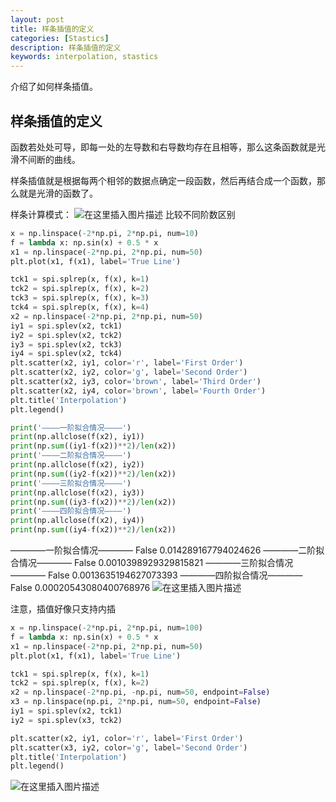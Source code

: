 ```yaml
---
layout: post
title: 样条插值的定义
categories: [Stastics]
description: 样条插值的定义
keywords: interpolation, stastics
---
```

介绍了如何样条插值。

## 样条插值的定义
函数若处处可导，即每一处的左导数和右导数均存在且相等，那么这条函数就是光滑不间断的曲线。

样条插值就是根据每两个相邻的数据点确定一段函数，然后再结合成一个函数，那么就是光滑的函数了。

样条计算模式：
![在这里插入图片描述](https://img-blog.csdnimg.cn/20200213201759236.png?x-oss-process=image/watermark,type_ZmFuZ3poZW5naGVpdGk,shadow_10,text_aHR0cHM6Ly9ibG9nLmNzZG4ubmV0L3dlaXhpbl80MzkxOTYzOQ==,size_16,color_FFFFFF,t_70)
比较不同阶数区别
```python
x = np.linspace(-2*np.pi, 2*np.pi, num=10)
f = lambda x: np.sin(x) + 0.5 * x
x1 = np.linspace(-2*np.pi, 2*np.pi, num=50)
plt.plot(x1, f(x1), label='True Line')

tck1 = spi.splrep(x, f(x), k=1)
tck2 = spi.splrep(x, f(x), k=2)
tck3 = spi.splrep(x, f(x), k=3)
tck4 = spi.splrep(x, f(x), k=4)
x2 = np.linspace(-2*np.pi, 2*np.pi, num=50)
iy1 = spi.splev(x2, tck1)
iy2 = spi.splev(x2, tck2)
iy3 = spi.splev(x2, tck3)
iy4 = spi.splev(x2, tck4)
plt.scatter(x2, iy1, color='r', label='First Order')
plt.scatter(x2, iy2, color='g', label='Second Order')
plt.scatter(x2, iy3, color='brown', label='Third Order')
plt.scatter(x2, iy4, color='brown', label='Fourth Order')
plt.title('Interpolation')
plt.legend()

print('————一阶拟合情况————')
print(np.allclose(f(x2), iy1))
print(np.sum((iy1-f(x2))**2)/len(x2))
print('————二阶拟合情况————')
print(np.allclose(f(x2), iy2))
print(np.sum((iy2-f(x2))**2)/len(x2))
print('————三阶拟合情况————')
print(np.allclose(f(x2), iy3))
print(np.sum((iy3-f(x2))**2)/len(x2))
print('————四阶拟合情况————')
print(np.allclose(f(x2), iy4))
print(np.sum((iy4-f(x2))**2)/len(x2))
```
————一阶拟合情况————
False
0.014289167794024626
————二阶拟合情况————
False
0.0010398929329815821
————三阶拟合情况————
False
0.0013635194627073393
————四阶拟合情况————
False
0.00020543080400768976
![在这里插入图片描述](https://img-blog.csdnimg.cn/20200213202402757.png?x-oss-process=image/watermark,type_ZmFuZ3poZW5naGVpdGk,shadow_10,text_aHR0cHM6Ly9ibG9nLmNzZG4ubmV0L3dlaXhpbl80MzkxOTYzOQ==,size_16,color_FFFFFF,t_70)

注意，插值好像只支持内插

```python
x = np.linspace(-2*np.pi, 2*np.pi, num=100)
f = lambda x: np.sin(x) + 0.5 * x
x1 = np.linspace(-2*np.pi, 2*np.pi, num=50)
plt.plot(x1, f(x1), label='True Line')

tck1 = spi.splrep(x, f(x), k=1)
tck2 = spi.splrep(x, f(x), k=2)
x2 = np.linspace(-2*np.pi, -np.pi, num=50, endpoint=False)
x3 = np.linspace(np.pi, 2*np.pi, num=50, endpoint=False)
iy1 = spi.splev(x2, tck1)
iy2 = spi.splev(x3, tck2)

plt.scatter(x2, iy1, color='r', label='First Order')
plt.scatter(x3, iy2, color='g', label='Second Order')
plt.title('Interpolation')
plt.legend()
```
![在这里插入图片描述](https://img-blog.csdnimg.cn/20200213202448853.png?x-oss-process=image/watermark,type_ZmFuZ3poZW5naGVpdGk,shadow_10,text_aHR0cHM6Ly9ibG9nLmNzZG4ubmV0L3dlaXhpbl80MzkxOTYzOQ==,size_16,color_FFFFFF,t_70)
